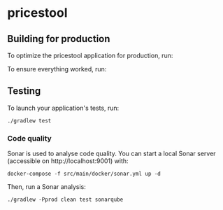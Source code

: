 # pricestool


## Building for production

To optimize the pricestool application for production, run:


To ensure everything worked, run:


## Testing

To launch your application's tests, run:

    ./gradlew test


### Code quality

Sonar is used to analyse code quality. You can start a local Sonar server (accessible on http://localhost:9001) with:

```
docker-compose -f src/main/docker/sonar.yml up -d
```

Then, run a Sonar analysis:

```
./gradlew -Pprod clean test sonarqube
```


